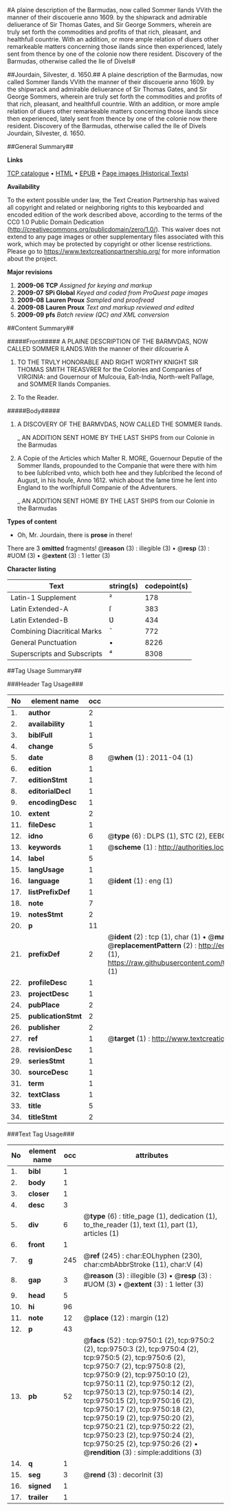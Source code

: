 #A plaine description of the Barmudas, now called Sommer Ilands VVith the manner of their discouerie anno 1609. by the shipwrack and admirable deliuerance of Sir Thomas Gates, and Sir George Sommers, wherein are truly set forth the commodities and profits of that rich, pleasant, and healthfull countrie. With an addition, or more ample relation of diuers other remarkeable matters concerning those ilands since then experienced, lately sent from thence by one of the colonie now there resident. Discovery of the Barmudas, otherwise called the Ile of Divels#

##Jourdain, Silvester, d. 1650.##
A plaine description of the Barmudas, now called Sommer Ilands VVith the manner of their discouerie anno 1609. by the shipwrack and admirable deliuerance of Sir Thomas Gates, and Sir George Sommers, wherein are truly set forth the commodities and profits of that rich, pleasant, and healthfull countrie. With an addition, or more ample relation of diuers other remarkeable matters concerning those ilands since then experienced, lately sent from thence by one of the colonie now there resident.
Discovery of the Barmudas, otherwise called the Ile of Divels
Jourdain, Silvester, d. 1650.

##General Summary##

**Links**

[TCP catalogue](http://www.ota.ox.ac.uk/tcp/)  • 
[HTML](http://tei.it.ox.ac.uk/tcp/Texts-HTML/free/A04/A04691.html)  • 
[EPUB](http://tei.it.ox.ac.uk/tcp/Texts-EPUB/free/A04/A04691.epub) • 
[Page images (Historical Texts)](https://historicaltexts.jisc.ac.uk/eebo-99844897e)

**Availability**

To the extent possible under law, the Text Creation Partnership has waived all copyright and related or neighboring rights to this keyboarded and encoded edition of the work described above, according to the terms of the CC0 1.0 Public Domain Dedication (http://creativecommons.org/publicdomain/zero/1.0/). This waiver does not extend to any page images or other supplementary files associated with this work, which may be protected by copyright or other license restrictions. Please go to https://www.textcreationpartnership.org/ for more information about the project.

**Major revisions**

1. __2009-06__ __TCP__ *Assigned for keying and markup*
1. __2009-07__ __SPi Global__ *Keyed and coded from ProQuest page images*
1. __2009-08__ __Lauren Proux__ *Sampled and proofread*
1. __2009-08__ __Lauren Proux__ *Text and markup reviewed and edited*
1. __2009-09__ __pfs__ *Batch review (QC) and XML conversion*

##Content Summary##

#####Front#####
A PLAINE DESCRIPTION OF THE BARMVDAS, NOW CALLED SOMMER ILANDS.With the manner of their diſcouerie A
1. TO THE TRVLY HONORABLE AND RIGHT WORTHY KNIGHT SIR THOMAS SMITH TREASVRER for the Colonies and Companies of VIRGINIA: and Gouernour of Muſcouia, Eaſt-India, North-weſt Paſſage, and SOMMER Ilands Companies.

1. To the Reader.

#####Body#####

1. A DISCOVERY OF THE BARMVDAS, NOW CALLED THE SOMMER Ilands.

    _ AN ADDITION SENT HOME BY THE LAST SHIPS from our Colonie in the Barmudas

1. A Copie of the Articles which Maſter R. MORE, Gouernour Deputie of the Sommer Ilands, propounded to the Companie that were there with him to bee ſubſcribed vnto, which both hee and they ſubſcribed the ſecond of August, in his houſe, Anno 1612. which about the ſame time he ſent into England to the worſhipfull Companie of the Adventurers.

    _ AN ADDITION SENT HOME BY THE LAST SHIPS from our Colonie in the Barmudas

**Types of content**

  * Oh, Mr. Jourdain, there is **prose** in there!

There are 3 **omitted** fragments! 
 @__reason__ (3) : illegible (3)  •  @__resp__ (3) : #UOM (3)  •  @__extent__ (3) : 1 letter (3)

**Character listing**


|Text|string(s)|codepoint(s)|
|---|---|---|
|Latin-1 Supplement|²|178|
|Latin Extended-A|ſ|383|
|Latin Extended-B|Ʋ|434|
|Combining             Diacritical Marks|̄|772|
|General Punctuation|•|8226|
|Superscripts             and Subscripts|⁴|8308|

##Tag Usage Summary##

###Header Tag Usage###

|No|element name|occ|attributes|
|---|---|---|---|
|1.|__author__|2||
|2.|__availability__|1||
|3.|__biblFull__|1||
|4.|__change__|5||
|5.|__date__|8| @__when__ (1) : 2011-04 (1)|
|6.|__edition__|1||
|7.|__editionStmt__|1||
|8.|__editorialDecl__|1||
|9.|__encodingDesc__|1||
|10.|__extent__|2||
|11.|__fileDesc__|1||
|12.|__idno__|6| @__type__ (6) : DLPS (1), STC (2), EEBO-CITATION (1), PROQUEST (1), VID (1)|
|13.|__keywords__|1| @__scheme__ (1) : http://authorities.loc.gov/ (1)|
|14.|__label__|5||
|15.|__langUsage__|1||
|16.|__language__|1| @__ident__ (1) : eng (1)|
|17.|__listPrefixDef__|1||
|18.|__note__|7||
|19.|__notesStmt__|2||
|20.|__p__|11||
|21.|__prefixDef__|2| @__ident__ (2) : tcp (1), char (1)  •  @__matchPattern__ (2) : ([0-9\-]+):([0-9IVX]+) (1), (.+) (1)  •  @__replacementPattern__ (2) : http://eebo.chadwyck.com/downloadtiff?vid=$1&page=$2 (1), https://raw.githubusercontent.com/textcreationpartnership/Texts/master/tcpchars.xml#$1 (1)|
|22.|__profileDesc__|1||
|23.|__projectDesc__|1||
|24.|__pubPlace__|2||
|25.|__publicationStmt__|2||
|26.|__publisher__|2||
|27.|__ref__|1| @__target__ (1) : http://www.textcreationpartnership.org/docs/. (1)|
|28.|__revisionDesc__|1||
|29.|__seriesStmt__|1||
|30.|__sourceDesc__|1||
|31.|__term__|1||
|32.|__textClass__|1||
|33.|__title__|5||
|34.|__titleStmt__|2||


###Text Tag Usage###

|No|element name|occ|attributes|
|---|---|---|---|
|1.|__bibl__|1||
|2.|__body__|1||
|3.|__closer__|1||
|4.|__desc__|3||
|5.|__div__|6| @__type__ (6) : title_page (1), dedication (1), to_the_reader (1), text (1), part (1), articles (1)|
|6.|__front__|1||
|7.|__g__|245| @__ref__ (245) : char:EOLhyphen (230), char:cmbAbbrStroke (11), char:V (4)|
|8.|__gap__|3| @__reason__ (3) : illegible (3)  •  @__resp__ (3) : #UOM (3)  •  @__extent__ (3) : 1 letter (3)|
|9.|__head__|5||
|10.|__hi__|96||
|11.|__note__|12| @__place__ (12) : margin (12)|
|12.|__p__|43||
|13.|__pb__|52| @__facs__ (52) : tcp:9750:1 (2), tcp:9750:2 (2), tcp:9750:3 (2), tcp:9750:4 (2), tcp:9750:5 (2), tcp:9750:6 (2), tcp:9750:7 (2), tcp:9750:8 (2), tcp:9750:9 (2), tcp:9750:10 (2), tcp:9750:11 (2), tcp:9750:12 (2), tcp:9750:13 (2), tcp:9750:14 (2), tcp:9750:15 (2), tcp:9750:16 (2), tcp:9750:17 (2), tcp:9750:18 (2), tcp:9750:19 (2), tcp:9750:20 (2), tcp:9750:21 (2), tcp:9750:22 (2), tcp:9750:23 (2), tcp:9750:24 (2), tcp:9750:25 (2), tcp:9750:26 (2)  •  @__rendition__ (3) : simple:additions (3)|
|14.|__q__|1||
|15.|__seg__|3| @__rend__ (3) : decorInit (3)|
|16.|__signed__|1||
|17.|__trailer__|1||
